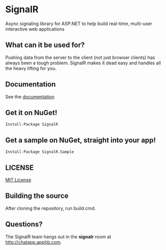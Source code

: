 # SignalR 
Async signaling library for ASP.NET to help build real-time, multi-user interactive web applications

## What can it be used for?
Pushing data from the server to the client (not just browser clients) has always been a tough problem. SignalR makes 
it dead easy and handles all the heavy lifting for you.

## Documentation
See the [documentation](https://github.com/SignalR/SignalR/wiki)

## Get it on NuGet!

    Install-Package SignalR

## Get a sample on NuGet, straight into your app!

	Install-Package SignalR.Sample
	
## LICENSE
[MIT License](https://github.com/SignalR/SignalR/blob/master/LICENSE.md)

## Building the source
After cloning the repository, run build.cmd.

## Questions?
The SignalR team hangs out in the **signalr** room at http://chatapp.apphb.com.